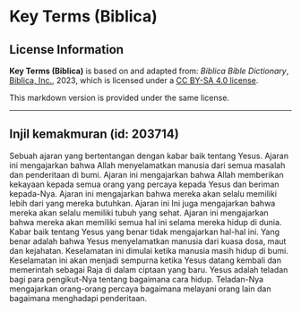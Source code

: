 # Key Terms (Biblica)

## License Information

**Key Terms (Biblica)** is based on and adapted from: _Biblica Bible Dictionary_, [Biblica, Inc.](https://www.biblica.com/), 2023, which is licensed under a [CC BY-SA 4.0 license](https://creativecommons.org/licenses/by-sa/4.0/legalcode.en).

This markdown version is provided under the same license.



--------------------------------

## Injil kemakmuran (id: 203714)

Sebuah ajaran yang bertentangan dengan kabar baik tentang Yesus. Ajaran ini mengajarkan bahwa Allah menyelamatkan manusia dari semua masalah dan penderitaan di bumi. Ajaran ini mengajarkan bahwa Allah memberikan kekayaan kepada semua orang yang percaya kepada Yesus dan beriman kepada\-Nya. Ajaran ini mengajarkan bahwa mereka akan selalu memiliki lebih dari yang mereka butuhkan. Ajaran ini Ini juga mengajarkan bahwa mereka akan selalu memiliki tubuh yang sehat. Ajaran ini mengajarkan bahwa mereka akan memiliki semua hal ini selama mereka hidup di dunia. Kabar baik tentang Yesus yang benar tidak mengajarkan hal\-hal ini. Yang benar adalah bahwa Yesus menyelamatkan manusia dari kuasa dosa, maut dan kejahatan. Keselamatan ini dimulai ketika manusia masih hidup di bumi. Keselamatan ini akan menjadi sempurna ketika Yesus datang kembali dan memerintah sebagai Raja di dalam ciptaan yang baru. Yesus adalah teladan bagi para pengikut\-Nya tentang bagaimana cara hidup. Teladan\-Nya mengajarkan orang\-orang percaya bagaimana melayani orang lain dan bagaimana menghadapi penderitaan.



